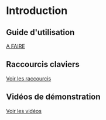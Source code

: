 # Introduction

## Guide d'utilisation

[A FAIRE](./how_to)

## Raccourcis claviers

[Voir les raccourcis](./hotkeys)

## Vidéos de démonstration

[Voir les vidéos](./videos)
